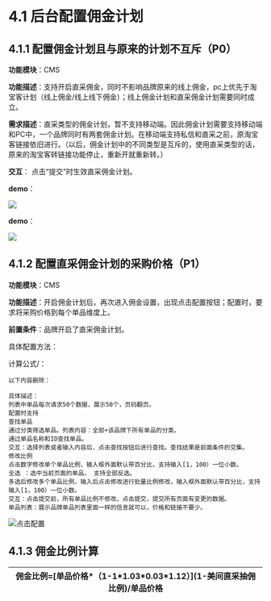 # 4.1 后台配置佣金计划

## 4.1.1 配置佣金计划且与原来的计划不互斥（P0）

**功能模块**：CMS

**功能描述**：支持开启直采佣金，同时不影响品牌原来的线上佣金，pc上优先于淘宝客计划（线上佣金/线上线下佣金）；线上佣金计划和直采佣金计划需要同时成立。

**需求描述**：直采类型的佣金计划，暂不支持移动端。因此佣金计划需要支持移动端和PC中，一个品牌同时有两套佣金计划。在移动端支持私信和直采之前，原淘宝客链接依旧进行。（以后，佣金计划中的不同类型是互斥的，使用直采类型的话，原来的淘宝客转链接功能停止，重新开就重新转。）

**交互**： 点击“提交”时生效直采佣金计划。

**demo**：

![](http://192.168.1.75/documents/%E5%BA%94%E7%94%A8Web/Sprint28/_book/assets/%E4%BD%A3%E9%87%91%E8%AE%A1%E5%88%92%E9%85%8D%E7%BD%AE1.png)



**demo**：

![](http://192.168.1.75/documents/%E5%BA%94%E7%94%A8Web/Sprint28/_book/assets/%E4%BD%A3%E9%87%91%E8%AE%A1%E5%88%92%E9%85%8D%E7%BD%AE3.png)

## 4.1.2 配置直采佣金计划的采购价格（P1）

**功能模块**：CMS

**功能描述**：开启佣金计划后，再次进入佣金设置，出现点击配置按钮；配置时，要求将采购价格到每个单品维度上。

**前置条件**：品牌开启了直采佣金计划。

具体配置方法：



计算公式/：











```text
以下内容删除：

具体描述：
列表中单品每次请求50个数据，展示50个，页码翻页。
配置时支持
查找单品
通过分类筛选单品。列表内容：全部+该品牌下所有单品的分类。
通过单品名称和ID查找单品。
交互：选择列表或者输入内容后，点击查找按钮后进行查找。查找结果是前面条件的交集。
修改比例
点击数字修改单个单品比例，输入框外面默认带百分比，支持输入[1，100）一位小数。
全选 ：选中当前页面的单品， 支持全部反选。
多选后修改多个单品比例，输入后点击修改进行批量比例修改，输入框外面默认带百分比，支持输入[1，100）一位小数。
交互：点击提交前，所有单品比例不修改，点击提交，提交所有页面有变更的数据。
单品列表：展示品牌单品列表里面一样的信息就可以，价格和链接不要少。
```









![&#x70B9;&#x51FB;&#x914D;&#x7F6E;](http://192.168.1.75/documents/%E5%BA%94%E7%94%A8Web/Sprint28/_book/assets/%E4%BD%A3%E9%87%91%E8%AE%A1%E5%88%92%E9%85%8D%E7%BD%AE2.png)

## 4.1.3 佣金比例计算



| 佣金比例=\[单品价格\*（1-1\*1.03\*0.03\*1.12）\]\(1-美间直采抽佣比例\)/单品价格 |
| --- |




